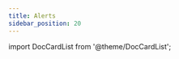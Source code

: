```yaml
---
title: Alerts
sidebar_position: 20
---
```


import DocCardList from '@theme/DocCardList';

<DocCardList />
